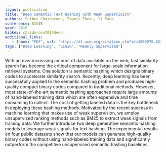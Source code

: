 ```yaml
---
layout: publication
title: "Deep Semantic Text Hashing with Weak Supervision"
authors: Suthee Chaidaroon, Travis Ebesu, Yi Fang 
conference: SIGIR
year: 2018 
bibkey: chaidaroon2019deep
additional_links:
   - {name: "PDF", url: "https://dl.acm.org/citation.cfm?id=3209978.3210090"}
tags: ["Deep Learning", "SIGIR", "Weakly Supervised"]
---
```

With an ever increasing amount of data available on the web, fast similarity search has become the critical component for large-scale information retrieval systems. One solution is semantic hashing which designs binary codes to accelerate similarity search. Recently, deep learning has been successfully applied to the semantic hashing problem and produces high-quality compact binary codes compared to traditional methods. However, most state-of-the-art semantic hashing approaches require large amounts of hand-labeled training data which are often expensive and time consuming to collect. The cost of getting labeled data is the key bottleneck in deploying these hashing methods. Motivated by the recent success in machine learning that makes use of weak supervision, we employ unsupervised ranking methods such as BM25 to extract weak signals from training data. We further introduce two deep generative semantic hashing models to leverage weak signals for text hashing. The experimental results on four public datasets show that our models can generate high-quality binary codes without using hand-labeled training data and significantly outperform the competitive unsupervised semantic hashing baselines.
